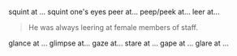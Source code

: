 squint at ...
squint one's eyes
peer at...
peep/peek at...
leer at...
>He was always leering at female members of staff.

glance at ...
glimpse at...
gaze at...
stare at ... 
gape at ...
glare at ...